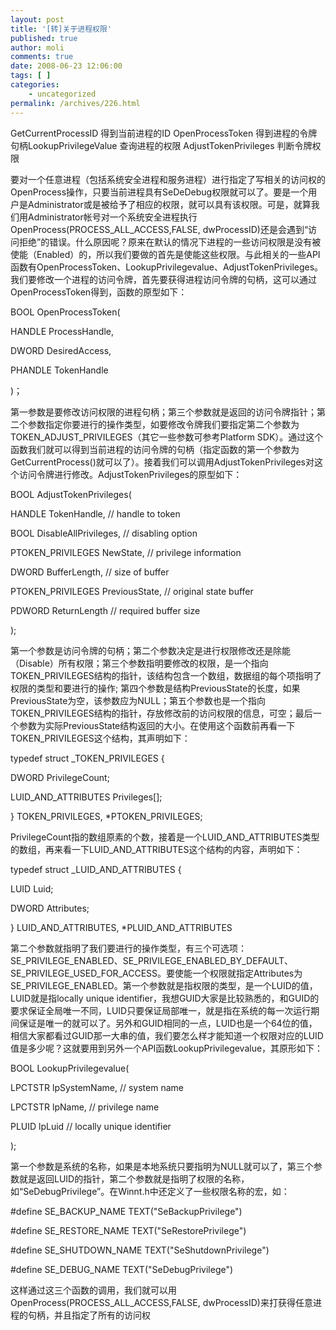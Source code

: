 ```yaml
---
layout: post
title: '[转]关于进程权限'
published: true
author: moli
comments: true
date: 2008-06-23 12:06:00
tags: [ ]
categories:
    - uncategorized
permalink: /archives/226.html
---
```

GetCurrentProcessID 得到当前进程的ID OpenProcessToken 得到进程的令牌句柄LookupPrivilegeValue 查询进程的权限 AdjustTokenPrivileges 判断令牌权限 

要对一个任意进程（包括系统安全进程和服务进程）进行指定了写相关的访问权的OpenProcess操作，只要当前进程具有SeDeDebug权限就可以了。要是一个用户是Administrator或是被给予了相应的权限，就可以具有该权限。可是，就算我们用Administrator帐号对一个系统安全进程执行OpenProcess(PROCESS\_ALL\_ACCESS,FALSE, dwProcessID)还是会遇到&ldquo;访问拒绝&rdquo;的错误。什么原因呢？原来在默认的情况下进程的一些访问权限是没有被使能（Enabled）的，所以我们要做的首先是使能这些权限。与此相关的一些API函数有OpenProcessToken、LookupPrivilegevalue、AdjustTokenPrivileges。我们要修改一个进程的访问令牌，首先要获得进程访问令牌的句柄，这可以通过OpenProcessToken得到，函数的原型如下：

BOOL OpenProcessToken(
  
HANDLE ProcessHandle,
  
DWORD DesiredAccess,
  
PHANDLE TokenHandle
  
)；
  
第一参数是要修改访问权限的进程句柄；第三个参数就是返回的访问令牌指针；第二个参数指定你要进行的操作类型，如要修改令牌我们要指定第二个参数为TOKEN\_ADJUST\_PRIVILEGES（其它一些参数可参考Platform SDK）。通过这个函数我们就可以得到当前进程的访问令牌的句柄（指定函数的第一个参数为GetCurrentProcess()就可以了）。接着我们可以调用AdjustTokenPrivileges对这个访问令牌进行修改。AdjustTokenPrivileges的原型如下：
  
BOOL AdjustTokenPrivileges(
  
HANDLE TokenHandle, // handle to token
  
BOOL DisableAllPrivileges, // disabling option
  
PTOKEN_PRIVILEGES NewState, // privilege information
  
DWORD BufferLength, // size of buffer
  
PTOKEN_PRIVILEGES PreviousState, // original state buffer
  
PDWORD ReturnLength // required buffer size
  
);
  
第一个参数是访问令牌的句柄；第二个参数决定是进行权限修改还是除能（Disable）所有权限；第三个参数指明要修改的权限，是一个指向TOKEN\_PRIVILEGES结构的指针，该结构包含一个数组，数据组的每个项指明了权限的类型和要进行的操作; 第四个参数是结构PreviousState的长度，如果PreviousState为空，该参数应为NULL；第五个参数也是一个指向TOKEN\_PRIVILEGES结构的指针，存放修改前的访问权限的信息，可空；最后一个参数为实际PreviousState结构返回的大小。在使用这个函数前再看一下TOKEN_PRIVILEGES这个结构，其声明如下：

typedef struct \_TOKEN\_PRIVILEGES { 
  
DWORD PrivilegeCount; 
  
LUID\_AND\_ATTRIBUTES Privileges[]; 
  
} TOKEN\_PRIVILEGES, *PTOKEN\_PRIVILEGES; 
  
PrivilegeCount指的数组原素的个数，接着是一个LUID\_AND\_ATTRIBUTES类型的数组，再来看一下LUID\_AND\_ATTRIBUTES这个结构的内容，声明如下：

typedef struct \_LUID\_AND_ATTRIBUTES { 
  
LUID Luid; 
  
DWORD Attributes; 
  
} LUID\_AND\_ATTRIBUTES, *PLUID\_AND\_ATTRIBUTES

第二个参数就指明了我们要进行的操作类型，有三个可选项： SE\_PRIVILEGE\_ENABLED、SE\_PRIVILEGE\_ENABLED\_BY\_DEFAULT、SE\_PRIVILEGE\_USED\_FOR\_ACCESS。要使能一个权限就指定Attributes为SE\_PRIVILEGE\_ENABLED。第一个参数就是指权限的类型，是一个LUID的值，LUID就是指locally unique identifier，我想GUID大家是比较熟悉的，和GUID的要求保证全局唯一不同，LUID只要保证局部唯一，就是指在系统的每一次运行期间保证是唯一的就可以了。另外和GUID相同的一点，LUID也是一个64位的值，相信大家都看过GUID那一大串的值，我们要怎么样才能知道一个权限对应的LUID值是多少呢？这就要用到另外一个API函数LookupPrivilegevalue，其原形如下：

BOOL LookupPrivilegevalue(
  
LPCTSTR lpSystemName, // system name
  
LPCTSTR lpName, // privilege name
  
PLUID lpLuid // locally unique identifier
  
);
  
第一个参数是系统的名称，如果是本地系统只要指明为NULL就可以了，第三个参数就是返回LUID的指针，第二个参数就是指明了权限的名称，如&ldquo;SeDebugPrivilege&rdquo;。在Winnt.h中还定义了一些权限名称的宏，如：

#define SE\_BACKUP\_NAME TEXT("SeBackupPrivilege")

#define SE\_RESTORE\_NAME TEXT("SeRestorePrivilege")

#define SE\_SHUTDOWN\_NAME TEXT("SeShutdownPrivilege")

#define SE\_DEBUG\_NAME TEXT("SeDebugPrivilege")

这样通过这三个函数的调用，我们就可以用OpenProcess(PROCESS\_ALL\_ACCESS,FALSE, dwProcessID)来打获得任意进程的句柄，并且指定了所有的访问权